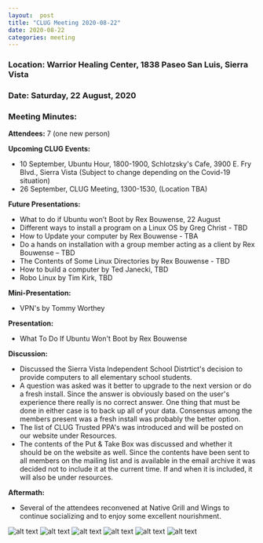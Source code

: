 ```yaml
---
layout:  post
title: "CLUG Meeting 2020-08-22"
date: 2020-08-22
categories: meeting
---
```


### Location: Warrior Healing Center, 1838 Paseo San Luis, Sierra Vista

### Date: Saturday, 22 August, 2020

### Meeting Minutes:

**Attendees:** 7 (one new person)

**Upcoming CLUG Events:**
 * 10 September, Ubuntu Hour, 1800-1900, Schlotzsky's Cafe, 3900 E. Fry Blvd., Sierra Vista (Subject to change depending on the Covid-19 situation)
 * 26 September, CLUG Meeting, 1300-1530, (Location TBA)
 
**Future Presentations:**
 * What to do if Ubuntu won’t Boot by Rex Bouwense, 22 August
 * Different ways to install a program on a Linux OS by Greg Christ - TBD
 * How to Update your computer by Rex Bouwense - TBA
 * Do a hands on installation with a group member acting as a client by Rex Bouwense – TBD
 * The Contents of Some Linux Directories by Rex Bouwense - TBD
 * How to build a computer by Ted Janecki, TBD
 * Robo Linux by Tim Kirk, TBD
 
**Mini-Presentation:** 
 * VPN's by Tommy Worthey

**Presentation:** 
 * What To Do If Ubuntu Won't Boot by Rex Bouwense

**Discussion:** 
 * Discussed the Sierra Vista Independent School Distrtict's decision to provide computers to all elementary school students.
 * A question was asked was it better to upgrade to the next version or do a fresh install.  Since the answer is obviously based on the user's experience there really is no correct answer.  One thing that must be done in either case is to back up all of your data.  Consensus among the members present was a fresh install was probably the better option.
 * The list of CLUG Trusted PPA's was introduced and will be posted on our website under Resources.
 * The contents of the Put & Take Box was discussed and whether it should be on the website as well.  Since the contents have been sent to all members on the mailing list and is available in the email archive it was decided not to include it at the current time.  If and when it is included, it will also be under resources.

**Aftermath:**

 * Several of the attendees reconvened at Native Grill and Wings to continue socializing and to enjoy some excellent nourishment.
 
![alt text](https://raw.githubusercontent.com/CochiseLinuxUsersGroup/CochiseLinuxUsersGroup.github.io/master/images/rsz_clug_mtg_2020-08-22_3.jpg)
![alt text](https://raw.githubusercontent.com/CochiseLinuxUsersGroup/CochiseLinuxUsersGroup.github.io/master/images/rsz_clug_mtg_2020-08-22_4.jpg)
![alt text](https://raw.githubusercontent.com/CochiseLinuxUsersGroup/CochiseLinuxUsersGroup.github.io/master/images/rsz_clug_mtg_2020-08-22_1.jpg)
![alt text](https://raw.githubusercontent.com/CochiseLinuxUsersGroup/CochiseLinuxUsersGroup.github.io/master/images/rsz_clug_mtg_2020-08-22_2.jpg)
![alt text](https://raw.githubusercontent.com/CochiseLinuxUsersGroup/CochiseLinuxUsersGroup.github.io/master/images/rsz_clug_mtg_2020-08-22_5.jpg)
![alt text](https://raw.githubusercontent.com/CochiseLinuxUsersGroup/CochiseLinuxUsersGroup.github.io/master/images/rsz_clug_mtg_2020-08-22_6.jpg)
